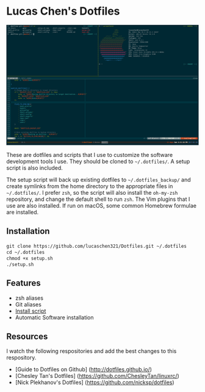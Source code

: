 # Lucas Chen's Dotfiles
![Terminal.app](https://github.com/lucaschen321/Dotfiles/blob/master/iTerm/Terminal.png "iTerm Screenshot")

These are dotfiles and scripts that I use to customize the software development tools I use. They should be cloned to `~/.dotfiles/`. A setup script is also included.

The setup script will back up existing dotfiles to `~/.dotfiles_backup/` and create symlinks from the home directory to the appropriate files in `~/.dotfiles/`. I prefer `zsh`, so the script will also install the `oh-my-zsh` repository, and change the default shell to run `zsh`. The Vim plugins that I use are also installed. If run on macOS, some common Homebrew formulae are installed. 

## Installation
	git clone https://github.com/lucaschen321/Dotfiles.git ~/.dotfiles
	cd ~/.dotfiles
	chmod +x setup.sh
	./setup.sh

## Features
- zsh aliases
- Git aliases
- [Install script](https://github.com/lucaschen321/Dotfiles/blob/master/setup.sh)
- Automatic Software installation

## Resources
I watch the following respositories and add the best changes to this respository.

- [Guide to Dotfiles on Github] (http://dotfiles.github.io/)
- [Chesley Tan's Dotfiles] (https://github.com/ChesleyTan/linuxrc/)
- [Nick Plekhanov's Dotfiles] (https://github.com/nicksp/dotfiles)
